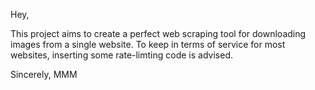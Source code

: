 Hey,

This project aims to create a perfect web scraping tool for downloading images from a single website.
To keep in terms of service for most websites, inserting some rate-limting code is advised.

Sincerely,
MMM
